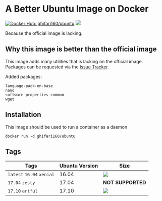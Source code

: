 # A Better Ubuntu Image on Docker #
[![Docker Hub: ghifari160/ubuntu](https://img.shields.io/badge/docker%20hub-ghifari160%2Fubuntu-ABD8EB.svg)](https://hub.docker.com/r/ghifari160/ubuntu)
[![](https://images.microbadger.com/badges/image/ghifari160/ubuntu.svg)](https://microbadger.com/images/ghifari160/ubuntu "Get your own image badge on microbadger.com")

Because the official image is lacking.

## Why this image is better than the official image ##
This image adds many utilities that is lacking on the official image. Packages
can be requested via the [Issue Tracker][g16-ub-issue].

Added packages:
```
language-pack-en-base
nano
software-properties-common
wget
```

## Installation ##
This image should be used to run a container as a daemon
```
docker run -d ghifari160/ubuntu
```

## Tags ##
| Tags                      | Ubuntu Version | Size              |
|---------------------------|----------------|-------------------|
| `latest` `16.04` `xenial` | 16.04          |[![](https://images.microbadger.com/badges/image/ghifari160/ubuntu.svg)](https://microbadger.com/images/ghifari160/ubuntu "Get your own image badge on microbadger.com")|
| `17.04` `zesty`           | 17.04          | **NOT SUPPORTED** |
| `17.10` `artful`          | 17.10          |[![](https://images.microbadger.com/badges/image/ghifari160/ubuntu:17.10.svg)](https://microbadger.com/images/ghifari160/ubuntu:17.10 "Get your own image badge on microbadger.com")|

[g16-ub-issue]: https://github.com/ghifari160/docker-ubuntu/issues
